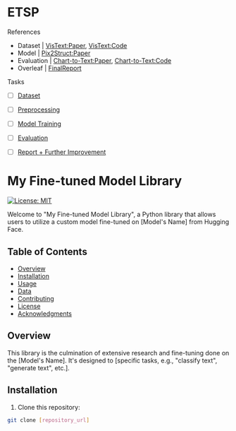 # ETSP
References
- Dataset | [VisText:Paper](https://vis.csail.mit.edu/pubs/vistext/), [VisText:Code](https://github.com/mitvis/vistext)
- Model | [Pix2Struct:Paper](https://www.semanticscholar.org/paper/Pix2Struct%3A-Screenshot-Parsing-as-Pretraining-for-Lee-Joshi/e1484706c0fab932fc9804df328044b3cb2f110d)
- Evaluation | [Chart-to-Text:Paper](https://aclanthology.org/2022.acl-long.277/), [Chart-to-Text:Code](https://github.com/vis-nlp/chart-to-text)  
- Overleaf | [FinalReport](https://www.overleaf.com/project/651c62028a734f8fcdff171a)

Tasks
- [ ] [Dataset](https://github.com/oroikono/ETSP/milestone/1)
- [ ] [Preprocessing](https://github.com/oroikono/ETSP/milestone/2)
- [ ] [Model Training](https://github.com/oroikono/ETSP/milestone/3)
- [ ] [Evaluation](https://github.com/oroikono/ETSP/milestone/4)
- [ ] [Report + Further Improvement](https://github.com/oroikono/ETSP/milestone/5)


# My Fine-tuned Model Library

[![License: MIT](https://img.shields.io/badge/License-MIT-green.svg)](https://opensource.org/licenses/MIT)

Welcome to "My Fine-tuned Model Library", a Python library that allows users to utilize a custom model fine-tuned on [Model's Name] from Hugging Face.

## Table of Contents

- [Overview](#overview)
- [Installation](#installation)
- [Usage](#usage)
- [Data](#data)
- [Contributing](#contributing)
- [License](#license)
- [Acknowledgments](#acknowledgments)

## Overview

This library is the culmination of extensive research and fine-tuning done on the [Model's Name]. It's designed to [specific tasks, e.g., "classify text", "generate text", etc.].

## Installation

1. Clone this repository:

```bash
git clone [repository_url]



